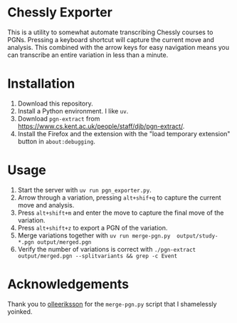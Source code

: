 # Chessly Exporter

This is a utility to somewhat automate transcribing Chessly courses to PGNs. Pressing a keyboard shortcut will capture the current move and analysis. This combined with the arrow keys for easy navigation means you can transcribe an entire variation in less than a minute.

# Installation

1) Download this repository.
2) Install a Python environment. I like `uv`.
3) Download `pgn-extract` from https://www.cs.kent.ac.uk/people/staff/djb/pgn-extract/.
4) Install the Firefox and the extension with the "load temporary extension" button in `about:debugging`.

# Usage

1) Start the server with `uv run pgn_exporter.py`.
2) Arrow through a variation, pressing `alt+shif+q` to capture the current move and analysis.
3) Press `alt+shift+m` and enter the move to capture the final move of the variation.
4) Press `alt+shift+z` to export a PGN of the variation.
5) Merge variations together with `uv run merge-pgn.py  output/study-*.pgn output/merged.pgn` 
6) Verify the number of variations is correct with `./pgn-extract output/merged.pgn --splitvariants && grep -c Event`

# Acknowledgements

Thank you to [olleeriksson](https://github.com/olleerkisson) for the `merge-pgn.py` script that I shamelessly yoinked.